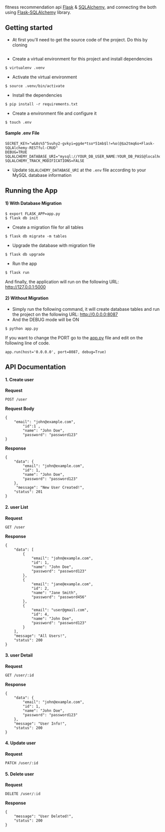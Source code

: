 

fitness recommendation api  [Flask](http://flask.pocoo.org) & [SQLAlchemy](http://www.sqlalchemy.org), and connecting the both using [Flask-SQLAlchemy](http://flask-sqlalchemy.pocoo.org) library.



## Getting started
* At first you'll need to get the source code of the project. Do this by cloning
```

```

* Create a virtual environment for this project and install dependencies
```
$ virtualenv .venv
```

* Activate the virtual environment
```
$ source .venv/bin/activate
```

* Install the dependencies
```
$ pip install -r requirements.txt
```

* Create a environment file and configure it
```
$ touch .env
```

#### Sample .env File
```
SECRET_KEY="w&8s%5^5vuhy2-gvkyi=gg4e*tso*51mb$l!=%o(@$a2tmq6o+Flask-SQLAlchemy-RESTful-CRUD"
DEBUG=TRUE
SQLALCHEMY_DATABASE_URI="mysql://YOUR_DB_USER_NAME:YOUR_DB_PASS@localhost:3306/YOUR_DB_NAME"
SQLALCHEMY_TRACK_MODIFICATIONS=FALSE
```

* Update `SQLALCHEMY_DATABASE_URI` at the `.env` file according to your MySQL database information


## Running the App

#### 1) With Database Migration

```
$ export FLASK_APP=app.py
$ flask db init
```

* Create a migration file for all tables
```
$ flask db migrate -m tables
```

* Upgrade the database with migration file
```
$ flask db upgrade
```

* Run the app
```
$ flask run
```

And finally, the application will run on the following URL: http://127.0.0.1:5000


#### 2) Without Migration

* Simply run the following command, it will create database tables and run the project on the following URL: http://0.0.0.0:8087
* And the DEBUG mode will be ON

```
$ python app.py
```

If you want to change the PORT go to the [app.py](https://github.com/fatematzuhora/Flask-SQLAlchemy-RESTful-CRUD/blob/master/app.py) file and edit on the following line of code.
```
app.run(host='0.0.0.0', port=8087, debug=True)
```


## API Documentation

#### 1. Create user

**Request**
```
POST /user
```


**Request Body**
```
{
    "email": "john@example.com",
        "id":1 ,
        "name": "John Doe",
        "password": "password123"
}
```

**Response**
```
{
    "data": {
        "email": "john@example.com",
        "id": 1,
        "name": "John Doe",
        "password": "password123"
    },
     "message": "New User Created!",
    "status": 201
}
```

#### 2. user List

**Request**
```
GET /user
```

**Response**
```
{
    "data": [
        {
            "email": "john@example.com",
            "id": 1,
            "name": "John Doe",
            "password": "password123"
        },
        {
            "email": "jane@example.com",
            "id": 2,
            "name": "Jane Smith",
            "password": "password456"
        },
        {
            "email": "user@gmail.com",
            "id": 4,
            "name": "John Doe",
            "password": "password123"
        }
    ],
    "message": "All Users!",
    "status": 200
}
```

#### 3. user Detail

**Request**
```
GET /user/:id
```

**Response**
```
{
    "data": {
        "email": "john@example.com",
        "id": 1,
        "name": "John Doe",
        "password": "password123"
    },
    "message": "User Info!",
    "status": 200
}
```

#### 4. Update user

**Request**
```
PATCH /user/:id
```



#### 5. Delete user

**Request**
```
DELETE /user/:id
```

**Response**
```
{
    "message": "User Deleted!",
    "status": 200
}
```
